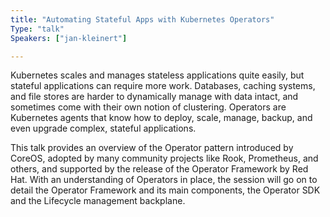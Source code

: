 ```yaml
---
title: "Automating Stateful Apps with Kubernetes Operators"
Type: "talk"
Speakers: ["jan-kleinert"]

---
```

Kubernetes scales and manages stateless applications quite easily, but stateful applications can require more work. Databases, caching systems, and file stores are harder to dynamically manage with data intact, and sometimes come with their own notion of clustering. Operators are Kubernetes agents that know how to deploy, scale, manage, backup, and even upgrade complex, stateful applications.

This talk provides an overview of the Operator pattern introduced by CoreOS, adopted by many community projects like Rook, Prometheus, and others, and supported by the release of the Operator Framework by Red Hat. With an understanding of Operators in place, the session will go on to detail the Operator Framework and its main components, the Operator SDK and the Lifecycle management backplane.
